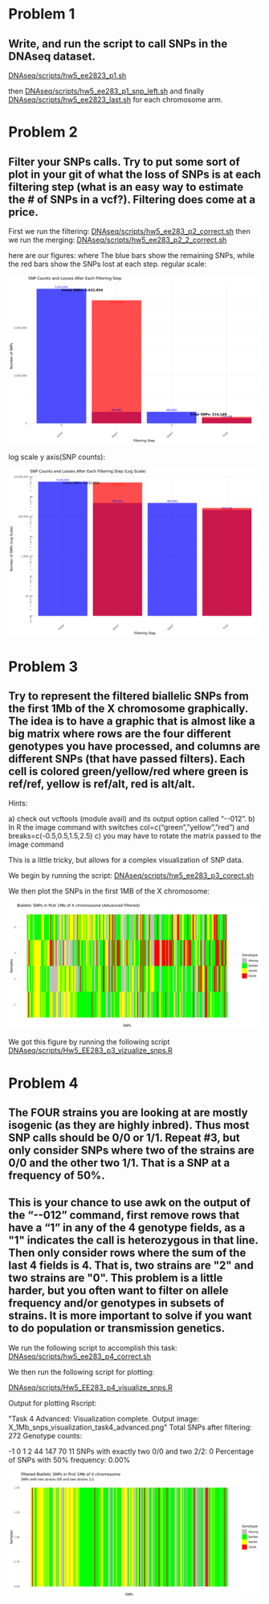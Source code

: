 # Problem 1

##  Write, and run the script to call SNPs in the DNAseq dataset.

[DNAseq/scripts/hw5_ee2823_p1.sh](https://github.com/barcenasmanuel/EE283/blob/main/DNAseq/scripts/hw5_ee283_p1.sh)

then [DNAseq/scripts/hw5_ee283_p1_snp_left.sh](https://github.com/barcenasmanuel/EE283/blob/main/DNAseq/scripts/hw_5_ee283_p1_snp_left.sh) and finally [DNAseq/scripts/hw5_ee2823_last.sh](https://github.com/barcenasmanuel/EE283/blob/main/DNAseq/scripts/hw5_snp_calling_last.sh) for each chromosome arm. 

# Problem 2

## Filter your SNPs calls.  Try to put some sort of plot in your git of what the loss of SNPs is at each filtering step (what is an easy way to estimate the # of SNPs in a vcf?).  Filtering does come at a price.

First we run the filtering: [DNAseq/scripts/hw5_ee283_p2_correct.sh](https://github.com/barcenasmanuel/EE283/blob/main/DNAseq/scripts/hw5_ee283_p2_correct.sh) then we run the merging: [DNAseq/scripts/hw5_ee283_p2_2_correct.sh](https://github.com/barcenasmanuel/EE283/blob/main/DNAseq/scripts/hw5_ee283_p2_2_correct.sh)

here are our figures: where The blue bars show the remaining SNPs, while the red bars show the SNPs lost at each step.
regular scale:

![SNP counts and loses after each step](https://github.com/barcenasmanuel/EE283/blob/main/DNAseq/output/snp_results/advanced_filtered_snps/snp_filtering_loss_plot.png)

log scale y axis(SNP counts): 

![Log scale of above](https://github.com/barcenasmanuel/EE283/blob/main/DNAseq/output/snp_results/advanced_filtered_snps/snp_filtering_loss_plot_log_scale.png)

# Problem 3

## Try to represent the filtered biallelic SNPs from the first 1Mb of the X chromosome graphically.  The idea is to have a graphic that is almost like a big matrix where rows are the four different genotypes you have processed, and columns are different SNPs (that have passed filters). Each cell is colored green/yellow/red where green is ref/ref, yellow is ref/alt, red is alt/alt.  

Hints:

a) check out vcftools (module avail) and its output option called “--012”.
b) In R the image command with switches col=c(“green”,”yellow”,”red”) and breaks=c(-0.5,0.5,1.5,2.5)
c) you may have to rotate the matrix passed to the image command

This is a little tricky, but allows for a complex visualization of SNP data.

We begin by running the script: [DNAseq/scripts/hw5_ee283_p3_corect.sh](https://github.com/barcenasmanuel/EE283/blob/main/DNAseq/scripts/hw5_ee283_p3_correct.sh)

We then plot the SNPs in the first 1MB of the X chromosome:

![1_MB](https://github.com/barcenasmanuel/EE283/blob/main/DNAseq/output/snp_results/visualization_advanced/X_1Mb_snps_visualization_advanced.png)

We got this figure by running the following script [DNAseq/scripts/Hw5_EE283_p3_vizualize_snps.R](https://github.com/barcenasmanuel/EE283/blob/main/DNAseq/scripts/Hw5_EE283_p3_visualize_snps.R)

# Problem 4

## The FOUR strains you are looking at are mostly isogenic (as they are highly inbred).  Thus most SNP calls should be 0/0 or 1/1.  Repeat #3, but only consider SNPs where two of the strains are 0/0 and the other two 1/1. That is a SNP at a frequency of 50%.

## This is your chance to use awk on the output of the “--012” command, first remove rows that have a “1” in any of the 4 genotype fields, as a "1" indicates the call is heterozygous in that line.  Then only consider rows where the sum of the last 4 fields is 4.  That is, two strains are "2" and two strains are "0". This problem is a little harder, but you often want to filter on allele frequency and/or genotypes in subsets of strains.  It is more important to solve if you want to do population or transmission genetics.

We run the following script to accomplish this task:
[DNAseq/scripts/hw5_ee283_p4_correct.sh](https://github.com/barcenasmanuel/EE283/blob/main/DNAseq/scripts/hw5_ee283_p4_correct.sh)

We then run the following script for plotting:

[DNAseq/scripts/Hw5_EE283_p4_visualize_snps.R](https://github.com/barcenasmanuel/EE283/blob/main/DNAseq/scripts/Hw5_EE283_p4_visualize_snps.R)

Output for plotting Rscript:

 "Task 4 Advanced: Visualization complete. Output image: X_1Mb_snps_visualization_task4_advanced.png"
Total SNPs after filtering: 272
Genotype counts:

 -1   0   1   2
 44 147  70  11
SNPs with exactly two 0/0 and two 2/2: 0
Percentage of SNPs with 50% frequency: 0.00%

![X_1MB_p4](https://github.com/barcenasmanuel/EE283/blob/main/DNAseq/output/snp_results/visualization_task4_advanced/X_1Mb_snps_visualization_task4_advanced.png)

